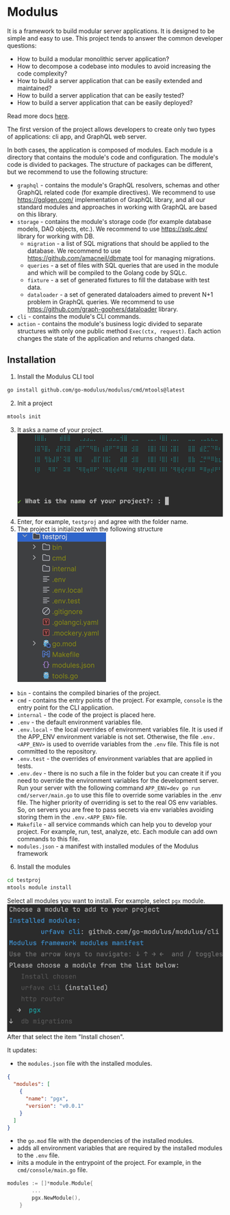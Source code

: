 # Modulus

It is a framework to build modular server applications. It is designed to be simple and easy to use.
This project tends to answer the common developer questions:
- How to build a modular monolithic server application?
- How to decompose a codebase into modules to avoid increasing the code complexity?
- How to build a server application that can be easily extended and maintained?
- How to build a server application that can be easily tested?
- How to build a server application that can be easily deployed?

Read more docs [here](https://go-modulus.github.io/modulus).

The first version of the project allows developers to create only two types of applications: cli app, and GraphQL web server. 

In both cases, the application is composed of modules. 
Each module is a directory that contains the module's code and configuration. 
The module's code is divided to packages. The structure of packages can be different, but we recommend to use the following structure:
- `graphql` - contains the module's GraphQL resolvers, schemas and other GraphQL related code (for example directives). We recommend to use https://gqlgen.com/ implementation of GraphQL library, and all our standard modules and approaches in working with GraphQL are based on this library.
- `storage` - contains the module's storage code (for example database models, DAO objects, etc.). We recommend to use https://sqlc.dev/ library for working with DB.
  - `migration` - a list of SQL migrations that should be applied to the database. We recommend to use https://github.com/amacneil/dbmate tool for managing migrations.
  - `queries` - a set of files with SQL queries that are used in the module and which will be compiled to the Golang code by SQLc.
  - `fixture` -  a set of generated fixtures to fill the database with test data.
  - `dataloader` - a set of generated dataloaders aimed to prevent N+1 problem in GraphQL queries. We recommend to use https://github.com/graph-gophers/dataloader library.
- `cli` - contains the module's CLI commands.
- `action` - contains the module's business logic divided to separate structures with only one public method `Exec(ctx, request)`. Each action changes the state of the application and returns changed data. 


## Installation
1. Install the Modulus CLI tool
```bash
go install github.com/go-modulus/modulus/cmd/mtools@latest
```
2. Init a project
```bash
mtools init 
```
3. It asks a name of your project.
![init_command.png](docs/img/init_command.png)
4. Enter, for example, `testproj` and agree with the folder name.
5. The project is initialized with the following structure
![initial_directories.png](docs/img/initial_directories.png)

* `bin` - contains the compiled binaries of the project.
* `cmd` - contains the entry points of the project. For example, `console` is the entry point for the CLI application.
* `internal` - the code of the project is placed here.
* `.env` - the default environment variables file.
* `.env.local` - the local overrides of environment variables file. It is used if the APP_ENV environment variable is not set. Otherwise, the file `.env.<APP_ENV>` is used to override variables from the `.env` file. This file is not committed to the repository.
* `.env.test` - the overrides of environment variables that are applied in tests.
* `.env.dev` - there is no such a file in the folder but you can create it if you need to override the environment variables for the development server. Run your server with the following command `APP_ENV=dev go run cmd/server/main.go` to use this file to override some variables in the .env file. The higher priority of overriding is set to the real OS env variables. So, on servers you are free to pass secrets via env variables avoiding storing them in the `.env.<APP_ENV>` file.
* `Makefile` - all service commands which can help you to develop your project. For example, run, test, analyze, etc. Each module can add own commands to this file.
* `modules.json` -  a manifest with installed modules of the Modulus framework

6. Install the modules
```bash
cd testproj
mtools module install
```
Select all modules you want to install. For example, select `pgx` module.
![select_module.png](./docs/img/select_module.png)
After that select the item "Install chosen".

It updates:
* the `modules.json` file with the installed modules.
```json
{
  "modules": [
    {
      "name": "pgx",
      "version": "v0.0.1"
    }
  ]
}
```
* the `go.mod` file with the dependencies of the installed modules.
* adds all environment variables that are required by the installed modules to the `.env` file.
* inits a module in the entrypoint of the project. For example, in the `cmd/console/main.go` file.
```go
modules := []*module.Module{
		...
		pgx.NewModule(),
	}
```

